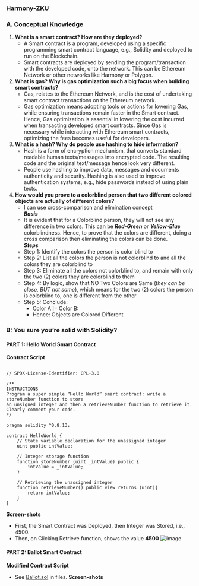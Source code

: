 ### Harmony-ZKU
### A. Conceptual Knowledge
1. **What is a smart contract? How are they deployed?**
   - A Smart contract is a program, developed using a specific programming smart contract language, e.g., Solidity and deployed to run on the Blockchain.
   - Smart contracts are deployed by sending the program/transaction with the developed code, onto the network. This can be Ethereum Network or other networks like Harmony or Polygon.    
2. **What is gas? Why is gas optimization such a big focus when building smart contracts?**
   - Gas, relates to the Ethereum Network, and is the cost of undertaking smart contract transactions on the Ethereum network.
   - Gas optimization means adopting tools or actions for lowering Gas, while ensuring transactions remain faster in the Smart contract. Hence, Gas optimization is essential in lowering the cost incurred when transacting developed smart contracts. Since Gas is necessary while interacting with Ethereum smart contracts, optimizing the fees becomes useful for developers.
3. **What is a hash? Why do people use hashing to hide information?**
   - Hash is a form of encryption mechanism, that converts standard readable human texts/messages into encrypted code. The resulting code and the original text/message hence look very different.
   - People use hashing to improve data, messages and documents authenticity and security. Hashing is also used to improve authentication systems, e.g., hide passwords instead of using plain texts.
4. **How would you prove to a colorblind person that two different colored objects are actually of different colors?**
   - I can use cross-comparison and elimination concept   
   ***Basis***
   - It is evident that for a Colorblind person, they will not see any difference in two colors. This can be ***Red-Green*** or ***Yellow-Blue*** colorblindness. Hence, to prove that the colors are different, doing a cross comparison then eliminating the colors can be done.  
  ***Steps***
   - Step 1: Identify the colors the person is color blind to
   - Step 2: List all the colors the person is not colorblind to and all the colors they are colorblind to
   - Step 3: Eliminate all the colors not colorblind to, and remain with only the two (2) colors they are colorblind to them
   - Step 4: By logic, show that NO Two Colors are Same (*they can be close, BUT not same*), which means for the two (2) colors the person is colorblind to, one is different from the other
   - Step 5: Conclude: 
       - Color A != Color B:
       - Hence: Objects are Colored Different

### B: You sure you’re solid with Solidity?
#### PART 1: Hello World Smart Contract
**Contract Script**

```solidity

// SPDX-License-Identifier: GPL-3.0

/**
INSTRUCTIONS
Program a super simple “Hello World” smart contract: write a storeNumber function to store
an unsigned integer and then a retrieveNumber function to retrieve it. Clearly comment your code.
*/

pragma solidity ^0.8.13;

contract HelloWorld {
    // State variable declaration for the unassigned integer
    uint public intValue;

    // Integer storage function
    function storeNumber (uint _intValue) public {
        intValue = _intValue;
    }

    // Retrieving the unassigned integer
    function retrieveNumber() public view returns (uint){
        return intValue;
    }
}
```
**Screen-shots**
- First, the Smart Contract was Deployed, then Integer was Stored, i.e., 4500.
- Then, on Clicking Retrieve function, shows the value **4500**
![image](https://user-images.githubusercontent.com/77758884/164218116-9e157d2a-956f-4fda-8e4c-5a7241fde5a9.png)



#### PART 2: Ballot Smart Contract
**Modified Contract Script**
- See [Ballot.sol](https://github.com/danny-votez/Harmony-ZKU/blob/main/Ballot.sol) in files.
**Screen-shots**

